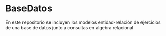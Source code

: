 # BaseDatos
En este repositorio se incluyen los modelos entidad-relación de ejercicios de una base de datos junto a consultas en algebra relacional 
